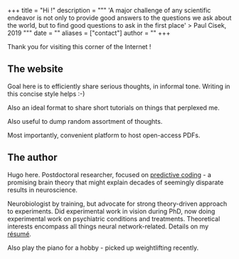 +++
title = "Hi !"
description = """ 'A major challenge of any scientific endeavor is not only to provide good answers to the questions we ask about the world, but to find good questions to ask in the first place' > Paul Cisek, 2019
"""
date = ""
aliases = ["contact"]
author = ""
+++

Thank you for visiting this corner of the Internet ! 

## The website
Goal here is to efficiently share serious thoughts, in informal tone. Writing in this concise style helps :-)

Also an ideal format to share short tutorials on things that perplexed me. 

Also useful to dump random assortment of thoughts. 

Most importantly, convenient platform to host open-access PDFs.

## The author
Hugo here. Postdoctoral researcher, focused on [predictive coding](https://royalsocietypublishing.org/doi/10.1098/rstb.2005.1622?url_ver=Z39.88-2003&rfr_id=ori:rid:crossref.org&rfr_dat=cr_pub%20%200pubmed) - a promising brain theory that might explain decades of seemingly disparate results in neuroscience.

Neurobiologist by training, but advocate for strong theory-driven approach to experiments.
Did experimental work in vision during PhD, now doing experimental work on psychiatric conditions and treatments.
Theoretical interests encompass all things neural network-related. Details on my [résumé](https://hugoladret.github.io/resume/resume.pdf).

Also play the piano for a hobby - picked up weightlifting recently.